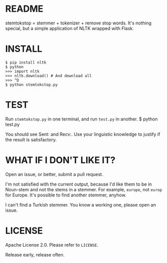 README
======
stemtokstop = stemmer + tokenizer + remove stop words.  It's nothing special, but a simple application of NLTK wrapped with Flask.


INSTALL
=======
    $ pip install nltk
    $ python
    >>> import nltk
    >>> nltk.download() # And download all
    >>> ^D
    $ python stemtokstop.py


TEST
====
Run `stemtokstop.py` in one terminal, and run `test.py` in another.
    $ python test.py

You should see Sent: and Recv:.  Use your linguistic knowledge to justify if the result is satisfactory.


WHAT IF I DON'T LIKE IT?
========================
Open an issue, or better, submit a pull request.

I'm not satisfied with the current output, because I'd like them to be in Noun-stem and not the stems in a stemmer.  For example, `europe`, not `europ` for Europe.  It's possible to find another stemmer, anyhow.

I can't find a Turkish stemmer.  You know a working one, please open an issue.


LICENSE
=======
Apache License 2.0.  Please refer to `LICENSE`.

Release early, release often.
